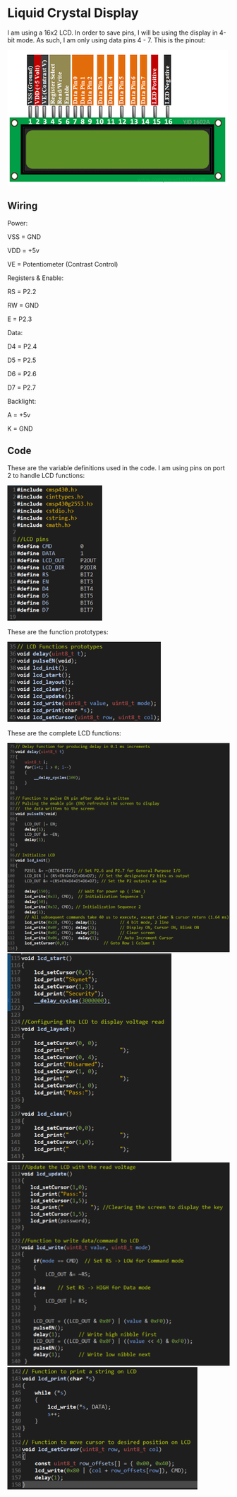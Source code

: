 # Liquid Crystal Display

I am using a 16x2 LCD. In order to save pins, I will be using the display in 4-bit mode. As such, I am only using data pins 4 - 7. This is the pinout:

![alt text](https://github.com/max-mejia-13/Skynet_Security/blob/main/images/16x2-LCD-Pinout.png)

## Wiring

Power:

VSS = GND

VDD = +5v

VE = Potentiometer (Contrast Control)

Registers & Enable:

RS = P2.2

RW = GND

E = P2.3

Data:

D4 = P2.4

D5 = P2.5

D6 = P2.6

D7 = P2.7

Backlight:

A = +5v

K = GND

## Code

These are the variable definitions used in the code. I am using pins on port 2 to handle LCD functions:

![alt text](https://github.com/max-mejia-13/Skynet_Security/blob/main/images/lcd_setup.png)


These are the function prototypes:

![alt text](https://github.com/max-mejia-13/Skynet_Security/blob/main/images/lcd_prototypes.png)


These are the complete LCD functions:

![alt text](https://github.com/max-mejia-13/Skynet_Security/blob/main/images/lcd_fn_1.png)
![alt text](https://github.com/max-mejia-13/Skynet_Security/blob/main/images/lcd_fn_2.png)
![alt text](https://github.com/max-mejia-13/Skynet_Security/blob/main/images/lcd_fn_3.png)
![alt text](https://github.com/max-mejia-13/Skynet_Security/blob/main/images/lcd_fn_4.png)
